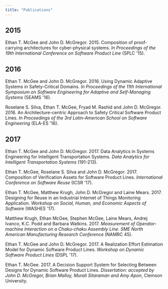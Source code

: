 ```yaml
---
title: "Publications"
---
```


## 2015

Ethan T. McGee and John D. McGregor. 2015. Composition of proof-carrying architectures for cyber-physical systems. _In Proceedings of the 19th International Conference on Software Product Line_ (SPLC '15).

## 2016

Ethan T. McGee and John D. McGregor. 2016. Using Dynamic Adaptive Systems in Safety-Critical Domains. _In Proceedings of the 11th International Symposium on Software Engineering for Adaptive and Self-Managing Systems_ (SEAMS '16).

Roselane S. Silva, Ethan T. McGee, Fryad M. Rashid and John D. McGregor. 2016. An Architecture-centric Approach to Safety Critical Software Product Lines. _In Proceedings of the 3rd Latin-American School on Software Engineering_ (ELA-ES '16).

## 2017

Ethan T. McGee and John D. McGregor. 2017. Data Analytics in Systems Engineering for Intelligent Transportation Systems. _Data Analytics for Intelligent Transportation Systems_ (191-213).

Ethan T. McGee, Roselane S. Silva and John D. McGregor. 2017. Composition of Verification Assets for Software Product Lines. _International Conference on Software Reuse_ (ICSR '17).

Ethan T. McGee, Matthew Krugh, John D. McGregor and Laine Mears. 2017. Designing for Reuse in an Industrial Internet of Things Monitoring Application. _Workshop on Social, Human, and Economic Aspects of Software_ (WASHES '17).

Matthew Krugh, Ethan McGee, Stephen McGee, Laine Mears, Andrej Ivanco, K.C. Podd and Barbara Watkins. 2017. _Measurement of Operator-machine Interaction on a Chaku-chaku Assembly Line. SME North American Manufacturing Research Conference_ (NAMRC 45).

Ethan T. McGee and John D. McGregor. 2017. A Realization Effort Estimation Model for Dynamic Software Product Lines. _Workshop on Dynamic Software Product Lines_ (DSPL '17).

Ethan T. McGee. 2017. A Decision Support System for Selecting Between Designs for Dynamic Software Product Lines. _Dissertation: accepted by John D. McGregor, Brian Malloy, Murali Sitaraman and Amy Apon_, Clemson University.
